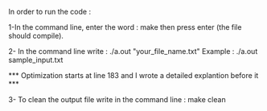 In order to run the code :

1-In the command line, enter the word : make
  then press enter (the file should compile).

2- In the command line write : ./a.out "your_file_name.txt"
    Example : ./a.out sample_input.txt

*** Optimization starts at line 183 and I wrote a detailed explantion before it ***

3- To clean the output file write in the command line : make clean 

